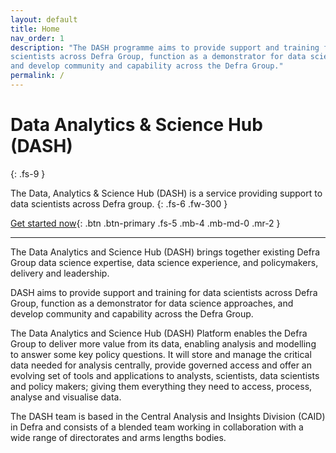 ```yaml
---
layout: default
title: Home
nav_order: 1
description: "The DASH programme aims to provide support and training for data 
scientists across Defra Group, function as a demonstrator for data science approaches, 
and develop community and capability across the Defra Group."
permalink: /
---
```


# Data Analytics & Science Hub (DASH)
{: .fs-9 }

The Data, Analytics & Science Hub (DASH) is a service providing support to data 
scientists across Defra group.
{: .fs-6 .fw-300 }

[Get started now](/defra-dash/get-started){: .btn .btn-primary .fs-5 .mb-4 .mb-md-0 .mr-2 }

---

The Data Analytics and Science Hub (DASH) brings together existing 
Defra Group data science expertise, data science experience, and policymakers, 
delivery and leadership.

DASH aims to provide support and training for data scientists across Defra Group, 
function as a demonstrator for data science approaches, and develop community and 
capability across the Defra Group.

The Data Analytics and Science Hub (DASH) Platform enables the Defra Group to 
deliver more value from its data, enabling analysis and modelling to answer some 
key policy questions. It will store and manage the critical data needed for analysis 
centrally, provide governed access and offer an evolving set of tools and applications 
to analysts, scientists, data scientists and policy makers; giving them everything 
they need to access, process, analyse and visualise data.

The DASH team is based in the Central Analysis and Insights Division (CAID) in 
Defra and consists of a blended team working in collaboration with a wide range 
of directorates and arms lengths bodies. 
